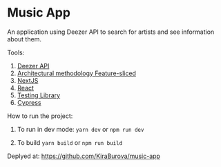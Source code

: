 # Music App

An application using Deezer API to search for artists and see information about them.

Tools:

1. [Deezer API](https://developers.deezer.com/api)
2. [Architectural methodology Feature-sliced](https://feature-sliced.design/)
3. [NextJS](https://nextjs.org/)
4. [React](https://reactjs.org/)
5. [Testing Library](https://testing-library.com/docs/react-testing-library/intro)
6. [Cypress](https://www.cypress.io/)

How to run the project:

1. To run in dev mode: `yarn dev` or `npm run dev`

2. To build `yarn build` or `npm run build`

Deplyed at: https://github.com/KiraBurova/music-app
